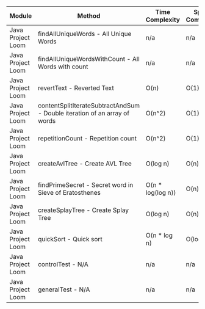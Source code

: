 | Module | Method | Time Complexity | Space Complexity | Repetitions | Measured Duration | Machine |
|---|---|---|---|---|---|---|
| Java Project Loom | findAllUniqueWords - All Unique Words | n/a | n/a | 10000 | 2772 | Prototype |
| Java Project Loom | findAllUniqueWordsWithCount - All Words with count | n/a | n/a | 10000 | 1907 | Prototype |
| Java Project Loom | revertText - Reverted Text | O(n) | O(1) | 10000 | 336 | Prototype |
| Java Project Loom | contentSplitIterateSubtractAndSum - Double iteration of an array of words | O(n^2) | O(1) | 10000 | 402 | Prototype |
| Java Project Loom | repetitionCount - Repetition count | O(n^2) | O(1) | 10000 | 2471 | Prototype |
| Java Project Loom | createAvlTree - Create AVL Tree | O(log n) | O(n) | 10000 | 254 | Prototype |
| Java Project Loom | findPrimeSecret - Secret word in Sieve of Eratosthenes | O(n * log(log n)) | O(n) | 10000 | 440 | Prototype |
| Java Project Loom | createSplayTree - Create Splay Tree | O(log n) | O(n) | 10000 | 395 | Prototype |
| Java Project Loom | quickSort - Quick sort | O(n * log n) | O(log n) | 10000 | 1254 | Prototype |
| Java Project Loom | controlTest - N/A | n/a | n/a | 10000 | 727 | Prototype |
| Java Project Loom | generalTest - N/A | n/a | n/a | 10000 | 203 | Prototype |
